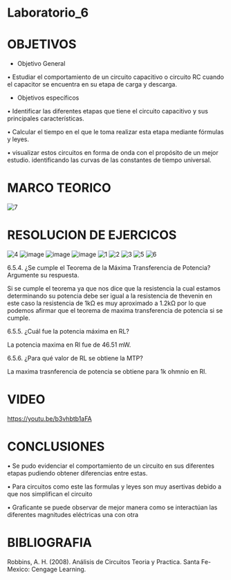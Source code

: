 # Laboratorio_6

# OBJETIVOS
* Objetivo General

•	Estudiar el comportamiento de un circuito capacitivo o circuito RC cuando el capacitor se encuentra en su etapa de carga y descarga.
* Objetivos específicos

•	Identificar las diferentes etapas que tiene el circuito capacitivo y sus principales características.

•	Calcular el tiempo en el que le toma realizar esta etapa mediante fórmulas y leyes.

•	visualizar estos circuitos en forma de onda con el propósito de un mejor estudio. identificando las curvas de las constantes de tiempo universal.

# MARCO TEORICO
![7](https://user-images.githubusercontent.com/85193519/127951717-f0e02d30-37e3-44a2-8163-0d5fd003a9af.jpg)

# RESOLUCION DE EJERCICOS
![4](https://user-images.githubusercontent.com/85193519/127925802-3662eea6-be50-4dfa-af17-52612a604c95.jpg)
![image](https://user-images.githubusercontent.com/85193519/128053148-506a2ce1-472d-43f6-97b6-f87a7c70709e.png)
![image](https://user-images.githubusercontent.com/85193519/128053117-150a7369-d458-450e-873a-70cfdd4e0cb8.png)
![image](https://user-images.githubusercontent.com/85193519/128053069-cf413d9a-0a95-4525-ace6-f3dd684f4bee.png)
![1](https://user-images.githubusercontent.com/85193519/127925834-34588892-8583-4692-9c61-8693c5b905ec.jpg)
![2](https://user-images.githubusercontent.com/85193519/127925845-f0d0996f-8fe8-4bed-a5b8-b7495b7d9e8f.jpg)
![3](https://user-images.githubusercontent.com/85193519/127925850-e77b363d-8943-46b9-9eff-abe988937993.jpg)
![5](https://user-images.githubusercontent.com/85193519/127925919-d314f763-728d-4653-a1b3-bd9ef05bc494.jpg)
![6](https://user-images.githubusercontent.com/85193519/127926020-a4c4ad4f-24d2-4204-b7f3-812ef5cd3577.jpg)

6.5.4. ¿Se cumple el Teorema de la Máxima Transferencia de Potencia? Argumente su respuesta.

Si se cumple el teorema ya que nos dice que la resistencia la cual estamos determinando su potencia debe ser igual a la resistencia de thevenin en este caso la resistencia de 1kΩ es muy aproximado a 1.2kΩ por lo que  podemos afirmar que el teorema de maxima transferencia de potencia si se cumple.

6.5.5. ¿Cuál fue la potencia máxima en RL?

La potencia maxima en Rl fue de 46.51 mW.

6.5.6. ¿Para qué valor de RL se obtiene la MTP?

La maxima trasnferencia de potencia se obtiene para 1k ohmnio en Rl.

# VIDEO
https://youtu.be/b3vhbtb1aFA
# CONCLUSIONES

•	Se pudo evidenciar el comportamiento de un circuito en sus diferentes etapas pudiendo obtener diferencias entre estas.

•	Para circuitos como este las formulas y leyes son muy asertivas debido a que nos simplifican el circuito 

•	Graficante se puede observar de mejor manera como se interactúan las diferentes magnitudes eléctricas una con otra 

#  BIBLIOGRAFIA
Robbins, A. H. (2008). Análisis de Circuitos Teoria y Practica. Santa Fe-Mexico: Cengage Learning.
